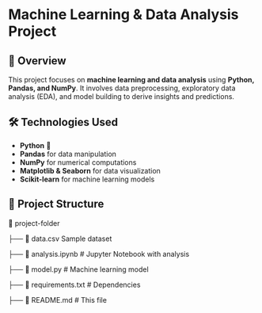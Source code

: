 # Machine Learning & Data Analysis Project  

## 📌 Overview  
This project focuses on **machine learning and data analysis** using **Python, Pandas, and NumPy**. It involves data preprocessing, exploratory data analysis (EDA), and model building to derive insights and predictions.  

## 🛠️ Technologies Used  
- **Python** 🐍  
- **Pandas** for data manipulation  
- **NumPy** for numerical computations  
- **Matplotlib & Seaborn** for data visualization  
- **Scikit-learn** for machine learning models  

## 📂 Project Structure  

📁 project-folder

 ├── 📜 data.csv Sample dataset

├── 📜 analysis.ipynb # Jupyter Notebook with analysis

├── 📜 model.py # Machine learning model

├── 📜 requirements.txt # Dependencies

├── 📜 README.md # This file
